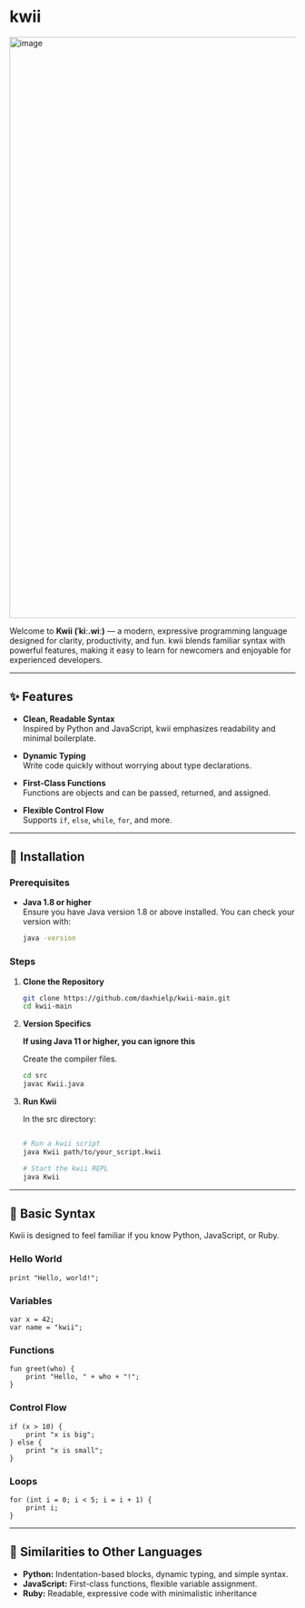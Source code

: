 # kwii

<img width="1024" height="1024" alt="image" src="https://github.com/user-attachments/assets/927580e3-59ba-438b-ab48-c79b9f1d65cf" />

Welcome to **Kwii (ˈkiː.wiː)** — a modern, expressive programming language designed for clarity, productivity, and fun. kwii blends familiar syntax with powerful features, making it easy to learn for newcomers and enjoyable for experienced developers.

---

## ✨ Features

- **Clean, Readable Syntax**  
    Inspired by Python and JavaScript, kwii emphasizes readability and minimal boilerplate.

- **Dynamic Typing**  
    Write code quickly without worrying about type declarations.

- **First-Class Functions**  
    Functions are objects and can be passed, returned, and assigned.

- **Flexible Control Flow**  
    Supports `if`, `else`, `while`, `for`, and more.
---

## 🚀 Installation

### Prerequisites

- **Java 1.8 or higher**  
    Ensure you have Java version 1.8 or above installed. You can check your version with:
    ```sh
    java -version
    ```

### Steps

1. **Clone the Repository**
     ```sh
     git clone https://github.com/daxhielp/kwii-main.git
     cd kwii-main
     ```

2. **Version Specifics**

    **If using Java 11 or higher, you can ignore this**

    Create the compiler files.

    ```sh
    cd src
    javac Kwii.java
    ```

3. **Run Kwii**

    In the src directory:
     ```sh
    
    # Run a kwii script
    java Kwii path/to/your_script.kwii
    ```

    ```sh
    # Start the kwii REPL
    java Kwii
     ```

---

## 📝 Basic Syntax

Kwii is designed to feel familiar if you know Python, JavaScript, or Ruby.

### Hello World

```kwii
print "Hello, world!";
```

### Variables

```kwii
var x = 42;
var name = "kwii";
```

### Functions

```kwii
fun greet(who) {
    print "Hello, " + who + "!";
}
```

### Control Flow

```kwii
if (x > 10) {
    print "x is big";
} else {
    print "x is small";
}

```

### Loops

```kwii
for (int i = 0; i < 5; i = i + 1) {
    print i;
}
```

---

## 🔗 Similarities to Other Languages

- **Python:** Indentation-based blocks, dynamic typing, and simple syntax.
- **JavaScript:** First-class functions, flexible variable assignment.
- **Ruby:** Readable, expressive code with minimalistic inheritance
